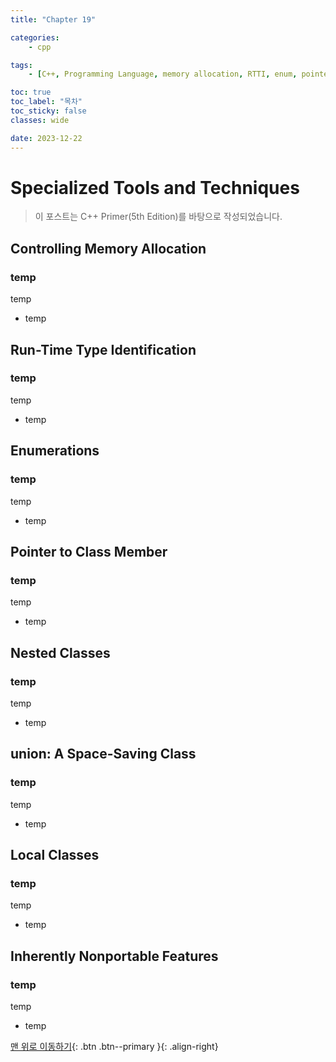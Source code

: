 ```yaml
---
title: "Chapter 19"

categories:
    - cpp

tags:
    - [C++, Programming Language, memory allocation, RTTI, enum, pointer to class member, nested class, union, local class, bit-field, volatile]

toc: true
toc_label: "목차"
toc_sticky: false
classes: wide

date: 2023-12-22
---
```


# Specialized Tools and Techniques

> 이 포스트는 C++ Primer(5th Edition)를 바탕으로 작성되었습니다.

## Controlling Memory Allocation

### temp
temp
- temp


## Run-Time Type Identification

### temp
temp
- temp


## Enumerations

### temp
temp
- temp


## Pointer to Class Member

### temp
temp
- temp


## Nested Classes

### temp
temp
- temp


## union: A Space-Saving Class

### temp
temp
- temp


## Local Classes

### temp
temp
- temp


## Inherently Nonportable Features

### temp
temp
- temp


[맨 위로 이동하기](#){: .btn .btn--primary }{: .align-right}